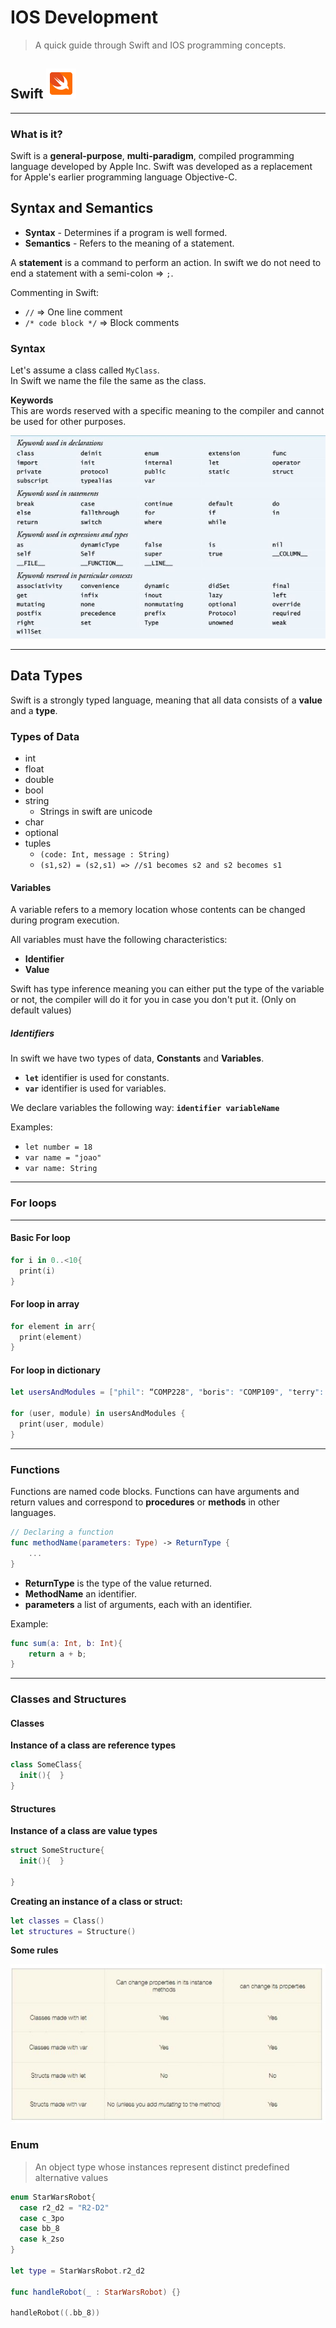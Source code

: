 # IOS Development

> A quick guide through Swift and IOS programming concepts.

## Swift ![Swift](./appDev/swift.png)

---

### What is it?

Swift is a **general-purpose**, **multi-paradigm**, compiled programming language developed by Apple Inc.
Swift was developed as a replacement for Apple's earlier programming language Objective-C.

## Syntax and Semantics

- **Syntax** - Determines if a program is well formed.
- **Semantics** - Refers to the meaning of a statement.

A **statement** is a command to perform an action.
In swift we do not need to end a statement with a semi-colon => `;`.

Commenting in Swift:

- `//` => One line comment
- `/* code block */` => Block comments

### Syntax

Let's assume a class called `MyClass`.  
In Swift we name the file the same as the class.

**Keywords**  
This are words reserved with a specific meaning to the compiler and cannot be used for other purposes.

![[Keywords](https://docs.swift.org/swift-book/ReferenceManual/LexicalStructure.html)](./appDev/keywords.JPG)

---

## Data Types

Swift is a strongly typed language, meaning that all data consists of a **value** and a **type**.

### Types of Data

- int
- float
- double
- bool
- string
  - Strings in swift are unicode
- char
- optional
- tuples
  - `(code: Int, message : String)`
  - `(s1,s2) = (s2,s1) => //s1 becomes s2 and s2 becomes s1`

#### Variables

A variable refers to a memory location whose contents can be changed during program execution.

All variables must have the following characteristics:

- **Identifier**
- **Value**

Swift has type inference meaning you can either put the type of the variable or not, the compiler will do it for you in case you don't put it. (Only on default values)

##### Identifiers

In swift we have two types of data, **Constants** and **Variables**.

- **`let`** identifier is used for constants.
- **`var`** identifier is used for variables.

We declare variables the following way: **`identifier variableName`**

Examples:

- `let number = 18`
- `var name = "joao"`
- `var name: String`

---

### For loops

---

#### Basic For loop

```swift
for i in 0..<10{
  print(i)
}
```

#### For loop in array

```swift
for element in arr{
  print(element)
}
```

#### For loop in dictionary

```swift
let usersAndModules = ["phil": “COMP228", "boris": "COMP109", "terry": "COMP329", "valli": "COMP318", “stuart" : "COMP39X"]

for (user, module) in usersAndModules {
  print(user, module)
}

```

---

### Functions

Functions are named code blocks. Functions can have arguments and return values and correspond to **procedures** or **methods** in other languages.

```swift
// Declaring a function
func methodName(parameters: Type) -> ReturnType {
    ...
}
```

- **ReturnType** is the type of the value returned.
- **MethodName** an identifier.
- **parameters** a list of arguments, each with an identifier.

Example:

```swift
func sum(a: Int, b: Int){
    return a + b;
}
```

---

### Classes and Structures

#### Classes

**Instance of a class are reference types**

```swift
class SomeClass{
  init(){  }
}
```

#### Structures

**Instance of a class are value types**

```swift
struct SomeStructure{
  init(){  }

}
```

**Creating an instance of a class or struct:**

```swift
let classes = Class()
let structures = Structure()
```

**Some rules**

![Classes](./appDev/classes.JPG)

### Enum

> An object type whose instances represent distinct predefined alternative values

```swift
enum StarWarsRobot{
  case r2_d2 = "R2-D2"
  case c_3po
  case bb_8
  case k_2so
}

let type = StarWarsRobot.r2_d2

func handleRobot(_ : StarWarsRobot) {}

handleRobot((.bb_8))
```
